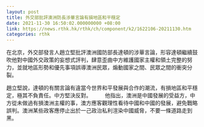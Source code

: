 ```yaml
---
layout: post
title: 外交部批評澳洲防長涉華言論有損地區和平穩定
date: 2021-11-30 16:50:02.000000000 +08:00
link: https://news.rthk.hk/rthk/ch/component/k2/1622106-20211130.htm
categories: rthk
---
```


在北京，外交部發言人趙立堅批評澳洲國防部長達頓的涉華言論，形容達頓繼續鼓吹他對中國外交政策的妄想式評判，肆意歪曲中方維護國家主權和領土完整的努力，並就地區形勢和優先事項誤導澳洲民眾，煽動國家之間、民眾之間的衝突分裂。

趙立堅說，達頓的有關言論有違當今世界和平發展與合作的潮流，有損地區和平穩定，極其不負責任。中方堅決反對。
　　
他指出，澳洲是中國發展的受益方，中方從未做過有損澳洲主權的事，澳方應客觀理性看待中國和中國的發展，避免戰略誤判。澳洲某些政客應停止出於一己政治私利渲染中國威脅，不要一條道路走到黑。

